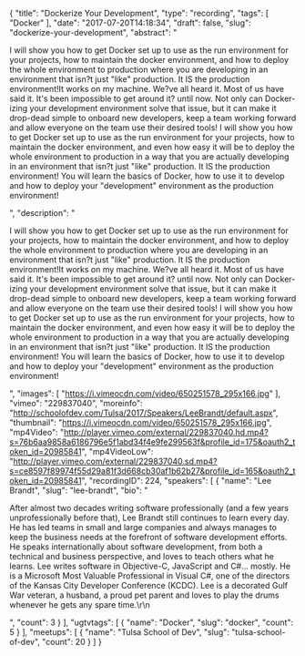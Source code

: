 {
  "title": "Dockerize Your Development",
  "type": "recording",
  "tags": [
    "Docker"
  ],
  "date": "2017-07-20T14:18:34",
  "draft": false,
  "slug": "dockerize-your-development",
  "abstract": "<p>I will show you how to get Docker set up to use as the run environment for your projects, how to maintain the docker environment, and how to deploy the whole environment to production where you are developing in an environment that isn?t just \"like\" production. It IS the production environment!It works on my machine. We?ve all heard it. Most of us have said it. It's been impossible to get around it? until now. Not only can Docker-izing your development environment solve that issue, but it can make it drop-dead simple to onboard new developers, keep a team working forward and allow everyone on the team use their desired tools! I will show you how to get Docker set up to use as the run environment for your projects, how to maintain the docker environment, and even how easy it will be to deploy the whole environment to production in a way that you are actually developing in an environment that isn?t just \"like\" production. It IS the production environment! You will learn the basics of Docker, how to use it to develop and how to deploy your \"development\" environment as the production environment!</p>",
  "description": "<p>I will show you how to get Docker set up to use as the run environment for your projects, how to maintain the docker environment, and how to deploy the whole environment to production where you are developing in an environment that isn?t just \"like\" production. It IS the production environment!It works on my machine. We?ve all heard it. Most of us have said it. It's been impossible to get around it? until now. Not only can Docker-izing your development environment solve that issue, but it can make it drop-dead simple to onboard new developers, keep a team working forward and allow everyone on the team use their desired tools! I will show you how to get Docker set up to use as the run environment for your projects, how to maintain the docker environment, and even how easy it will be to deploy the whole environment to production in a way that you are actually developing in an environment that isn?t just \"like\" production. It IS the production environment! You will learn the basics of Docker, how to use it to develop and how to deploy your \"development\" environment as the production environment!</p>",
  "images": [
    "https://i.vimeocdn.com/video/650251578_295x166.jpg"
  ],
  "vimeo": "229837040",
  "moreinfo": "http://schoolofdev.com/Tulsa/2017/Speakers/LeeBrandt/default.aspx",
  "thumbnail": "https://i.vimeocdn.com/video/650251578_295x166.jpg",
  "mp4Video": "http://player.vimeo.com/external/229837040.hd.mp4?s=76b6aa9858a6186796e5f1abd34f4e9fe299563f&profile_id=175&oauth2_token_id=20985841",
  "mp4VideoLow": "http://player.vimeo.com/external/229837040.sd.mp4?s=ce8597f89974f55d29a81f3d668cb30af1b62b27&profile_id=165&oauth2_token_id=20985841",
  "recordingID": 224,
  "speakers": [
    {
      "name": "Lee Brandt",
      "slug": "lee-brandt",
      "bio": "<p>After almost two decades writing software professionally (and a few years unprofessionally before that), Lee Brandt still continues to learn every day. He has led teams in small and large companies and always manages to keep the business needs at the forefront of software development efforts. He speaks internationally about software development, from both a technical and business perspective, and loves to teach others what he learns. Lee writes software in Objective-C, JavaScript and C#... mostly. He is a Microsoft Most Valuable Professional in Visual C#, one of the directors of the Kansas City Developer Conference (KCDC). Lee is a decorated Gulf War veteran, a husband, a proud pet parent and loves to play the drums whenever he gets any spare time.\r\n</p>",
      "count": 3
    }
  ],
  "ugtvtags": [
    {
      "name": "Docker",
      "slug": "docker",
      "count": 5
    }
  ],
  "meetups": [
    {
      "name": "Tulsa School of Dev",
      "slug": "tulsa-school-of-dev",
      "count": 20
    }
  ]
}